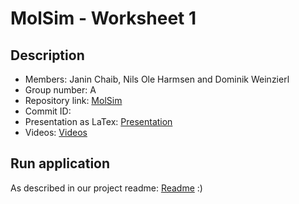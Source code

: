 # MolSim - Worksheet 1

## Description

- Members: Janin Chaib, Nils Ole Harmsen and Dominik Weinzierl
- Group number: A
- Repository link: [MolSim](https://github.com/Dominik-Weinzierl/MolSim)
- Commit ID:
- Presentation as LaTex: [Presentation](https://latex.tum.de/read/bsnygmgszgcf)
- Videos: [Videos](http://home.in.tum.de/~harmsen/mdpraktikum/sheet1/)

## Run application

As described in our project readme: [Readme](https://github.com/Dominik-Weinzierl/MolSim/blob/main/README.md) :)
